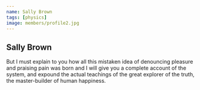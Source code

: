 ```yaml
---
name: Sally Brown
tags: [physics]
image: members/profile2.jpg
---
```

## Sally Brown
But I must explain to you how all this mistaken idea of denouncing pleasure and praising pain was born and I will give you a complete account of the system, and expound the actual teachings of the great explorer of the truth, the master-builder of human happiness. 
